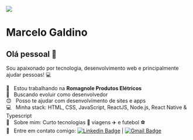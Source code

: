 <img width="auto" src="https://github.com/marcelogaldino/marcelogaldino/blob/master/banner.png">


# Marcelo Galdino

## Olá pessoal 👋
Sou apaixonado por tecnologia, desenvolvimento web e principalmente ajudar pessoas! :computer:

 :rocket:  &nbsp; Estou trabalhando na **Romagnole Produtos Elétricos**
 <br/> :purple_heart: &nbsp; Buscando evoluir como desenvolvedor
 <br/> :blush: &nbsp; Posso te ajudar com desenvolvimento de sites e apps
 <br/> :computer: &nbsp; Minha stack: HTML, CSS, JavaScript, ReactJS, Node.js, React Native & Typescript
 <br/> 💬  &nbsp; Sobre mim: Curto tecnologias :iphone: viagens :airplane: e futebol :soccer:
 <br/> :email: &nbsp; Entre em contato comigo: [![Linkedin Badge](https://img.shields.io/badge/-MarceloGaldino-blue?style=flat-square&logo=Linkedin&logoColor=white&link=https://www.linkedin.com/in/marcelogaldino/)](https://www.linkedin.com/in/marcelogaldino/) 
| 
[![Gmail Badge](https://img.shields.io/badge/-marcelinhomgo@gmail.com-c14438?style=flat-square&logo=Gmail&logoColor=white&link=mailto:marcelinhomgo@gmail.com)](mailto:marcelinhomgo@gmail.com)

